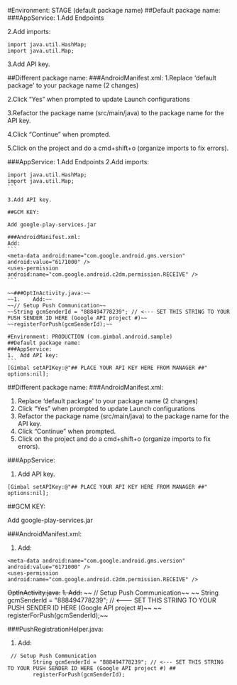 #Environment: STAGE (default package name)
##Default package name:
###AppService:
1.Add Endpoints

2.Add imports:

```
import java.util.HashMap;
import java.util.Map;
```

3.Add API key.

##Different package name:
###AndroidManifest.xml:
1.Replace ‘default package' to your package name (2 changes)

2.Click “Yes” when prompted to update Launch configurations

3.Refactor the package name (src/main/java) to the package name for the API key.

4.Click “Continue” when prompted.

5.Click on the project and do a cmd+shift+o (organize imports to fix errors).

###AppService:
1.Add Endpoints
2.Add imports:
````
import java.util.HashMap;
import java.util.Map;
```

3.Add API key.

##GCM KEY:

Add google-play-services.jar

###AndroidManifest.xml:
Add: 
```
<meta-data android:name="com.google.android.gms.version" android:value="6171000" />
<uses-permission android:name="com.google.android.c2dm.permission.RECEIVE" />
```

~~###OptInActivity.java:~~
~~1.	Add:~~
~~// Setup Push Communication~~
~~String gcmSenderId = "888494778239"; // <--- SET THIS STRING TO YOUR PUSH SENDER ID HERE (Google API project #)~~
~~registerForPush(gcmSenderId);~~

#Environment: PRODUCTION (com.gimbal.android.sample)
##Default package name:
###AppService:
1.	Add API key:
```
[Gimbal setAPIKey:@"## PLACE YOUR API KEY HERE FROM MANAGER ##" options:nil];
````

##Different package name:
###AndroidManifest.xml:
1.	Replace ‘default package' to your package name (2 changes)
2.	Click “Yes” when prompted to update Launch configurations
3.	Refactor the package name (src/main/java) to the package name for the API key.
4.	Click “Continue” when prompted.
5.	Click on the project and do a cmd+shift+o (organize imports to fix errors).

###AppService:
1.	Add API key.
```
[Gimbal setAPIKey:@"## PLACE YOUR API KEY HERE FROM MANAGER ##" options:nil];
```
##GCM KEY:

Add google-play-services.jar

###AndroidManifest.xml:
1.	Add: 
```
<meta-data android:name="com.google.android.gms.version" android:value="6171000" />
<uses-permission android:name="com.google.android.c2dm.permission.RECEIVE" />
```

~~OptInActivity.java:~~
~~1.	Add:~~
~~ // Setup Push Communication~~
~~    	String gcmSenderId = "888494778239"; // <--- SET THIS STRING TO YOUR PUSH SENDER ID HERE (Google API project #)~~
~~    	registerForPush(gcmSenderId);~~

###PushRegistrationHelper.java:
1.	Add: 
```
 // Setup Push Communication
    	String gcmSenderId = "888494778239"; // <--- SET THIS STRING TO YOUR PUSH SENDER ID HERE (Google API project #) ##
    	registerForPush(gcmSenderId);
```
